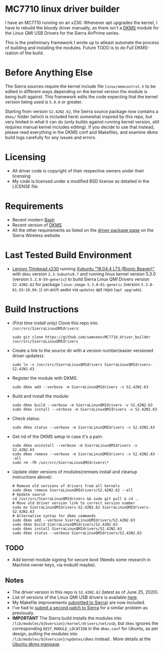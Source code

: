 # MC7710 linux driver builder

I have an MC7710 running on an x230. Whenever apt upgrades the kernel, I have to
rebuild the bloody driver manually, as there isn't a [DKMS](https://github.com/dell-oss/dkms) module for the Linux
QMI USB Drivers for the Sierra AirPrime series.

This is the preliminary framework I wrote up to atleast automate the process of
building and installing the modules. Future TODO is to do Full DKMS-ization of the build.

# Before Anything Else

The Sierra sources require the kernel include file `linux/memcontrol.h` to be edited in
different ways depending on the kernel version the module is being built against. This
framework edits the code expecting that the kernel version being used is `5.0.0` or greater.

Starting from version `S2.42N2.62`, the Seirra source package now contains a `dkms/` folder
(which is included here) somewhat inspired by this repo, but very limited in what it can do
(only builds against running kernel version, still requires manual kernel includes editing).
If you decide to use that instead, please read everything in the DKMS conf and Makefiles, and
examine dkms build logs carefully for any issues and errors.

# Licensing

- All driver code is copyright of their respective owners under their licensing
- My code is licensed under a modified BSD license as detailed in the LICENSE file

# Requirements

- Recent modern [Bash](https://www.gnu.org/software/bash/)
- Recent version of [DKMS](https://github.com/dell/dkms)
- All the other requirements as listed on the [driver package page](https://source.sierrawireless.com/resources/airprime/software/usb-drivers-linux-qmi-software-s2,-d-,37n2,-d-,58/) on the Sierra Wireless website.

# Last Tested Build Environment

- [Lenovo Thinkpad x230](https://www.lenovo.com/gb/en/laptops/thinkpad/x-series/x230/) running [Xubuntu "18.04.4 LTS (Bionic Beaver)"](https://xubuntu.org/download) with `dkms` version `2.3-3ubuntu9.7` and running linux kernel version 5.3.0 (version `5.3.0-59-generic`) to build Sierra Linux QMI Drivers version `S2.42N2.62` for package `linux-image-5.3.0-61-generic` (version `5.3.0-61.55~18.04.1`) on arch `amd64` via `updates` apt repo (`apt upgrade`).

# Build Instructions


- *(First time install only)* Clone this repo into `/usr/src/SierraLinuxQMIdrivers`:
  ```
  sudo git clone https://github.com/samveen/MC7710_driver_builder /usr/src/SierraLinuxQMIdrivers
  ```

- Create a link to the source dir with a version number(easier versioned driver updates):
  ```
  sudo ln -s /usr/src/SierraLinuxQMIdrivers SierraLinuxQMIdrivers-S2.42N2.63
  ```

- Register the module with DKMS:
  ```
  sudo dkms add --verbose -m SierraLinuxQMIdrivers -v S2.42N2.63
  ```

- Build and install the module:
  ```
  sudo dkms build --verbose -m SierraLinuxQMIdrivers -v S2.42N2.63
  sudo dkms install --verbose -m SierraLinuxQMIdrivers -v S2.42N2.63
  ```

- Check status:
  ```
  sudo dkms status --verbose -m SierraLinuxQMIdrivers -v S2.42N2.63
  ```

- Get rid of the DKMS setup in case it's a pain:
  ```
  sudo dkms uninstall --verbose -m SierraLinuxQMIdrivers -v S2.42N2.63
  sudo dkms remove --verbose -m SierraLinuxQMIdrivers -v S2.42N2.63 --all
  sudo rm -fR /usr/src/SierraLinuxQMIdrivers\*
  ```

- Update older versions of modules(remixes install and cleanup instructions above):
  ```
  # Remove old versions of drivers from all kernels
  sudo dkms remove SierraLinuxQMIdrivers/S2.42N2.62 --all
  # Update source
  cd /usr/src/SierraLinuxQMIdrivers && sudo git pull & cd ..
  # Move old driver version link to correct version number
  sudo mv SierraLinuxQMIdrivers-S2.42N2.62 SierraLinuxQMIdrivers-S2.42N2.63
  # Alternative syntax for dkms commands
  sudo dkms add --verbose SierraLinuxQMIdrivers/S2.42N2.63
  sudo dkms build SierraLinuxQMIdrivers/S2.42N2.63
  sudo dkms install SierraLinuxQMIdrivers/S2.42N2.63
  sudo dkms status --verbose SierraLinuxQMIdrivers/S2.42N2.63
  ```

## TODO
- Add kernel module signing for secure boot (Needs some research in Machine owner keys, via mokutil maybe).

## Notes

- The driver version in this repo is `S2.42N2.62` (latest as of June 25, 2020).
- List of versions of the Linux QMI USB drivers is available
  [here](https://source.sierrawireless.com/resources/airprime/software/usb-drivers-linux-qmi-software-history/).
- My Makefile improvements [submitted to Sierra](https://forum.sierrawireless.com/t/patches-to-sierra-linux-qmi-drivers-version-s2-37n2-57/16899/3)) are now included.
- I've had to [submit a second patch to Sierra](https://forum.sierrawireless.com/t/patches-to-sierra-linux-qmi-drivers-version-s2-39n2-60/19221) for a similar problem as previously.
- **IMPORTANT** The Sierra build installs the modules into `/lib/modules/${kversion}/kernel/drivers/net/usb`, but `dkms` ignores  the corresponding `DEST_MODULE_LOCATION` in the `dkms.conf` for Ubuntu, as per design, putting the modules into `/lib/modules/${kversion}/updates/dkms` instead . More details at the [Ubuntu dkms manpage](http://manpages.ubuntu.com/manpages/bionic/man8/dkms.8.html#dkms.conf)
